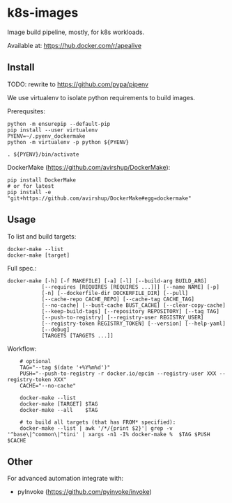 # k8s-images

Image build pipeline, mostly, for k8s workloads.

Available at: https://hub.docker.com/r/apealive

## Install

TODO: rewrite to https://github.com/pypa/pipenv

We use virtualenv to isolate python requirements to build images.

Prerequsites:

    python -m ensurepip --default-pip
    pip install --user virtualenv
    PYENV=~/.pyenv_dockermake
    python -m virtualenv -p python ${PYENV}

    . ${PYENV}/bin/activate

DockerMake (https://github.com/avirshup/DockerMake):

    pip install DockerMake
    # or for latest
    pip install -e "git+https://github.com/avirshup/DockerMake#egg=dockermake"


## Usage

To list and build targets:

	docker-make --list
	docker-make [target]


Full spec.:

	docker-make [-h] [-f MAKEFILE] [-a] [-l] [--build-arg BUILD_ARG]
			   [--requires [REQUIRES [REQUIRES ...]]] [--name NAME] [-p]
			   [-n] [--dockerfile-dir DOCKERFILE_DIR] [--pull]
			   [--cache-repo CACHE_REPO] [--cache-tag CACHE_TAG]
			   [--no-cache] [--bust-cache BUST_CACHE] [--clear-copy-cache]
			   [--keep-build-tags] [--repository REPOSITORY] [--tag TAG]
			   [--push-to-registry] [--registry-user REGISTRY_USER]
			   [--registry-token REGISTRY_TOKEN] [--version] [--help-yaml]
			   [--debug]
			   [TARGETS [TARGETS ...]]

Workflow:

        # optional
        TAG="--tag $(date '+%Y%m%d')"
        PUSH="--push-to-registry -r docker.io/epcim --registry-user XXX --registry-token XXX"
        CACHE="--no-cache"

        docker-make --list
        docker-make [TARGET] $TAG
        docker-make --all    $TAG

        # to build all targets (that has FROM* specified):
        docker-make --list | awk '/*/{print $2}'| grep -v '^base\|^common\|^tini' | xargs -n1 -I% docker-make %  $TAG $PUSH $CACHE



## Other

For advanced automation integrate with:
* pyInvoke (https://github.com/pyinvoke/invoke)
